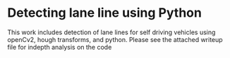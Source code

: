 # Detecting lane line using Python

This work includes detection of lane lines for self driving vehicles using openCv2, hough transforms, and python.
Please see the attached writeup file for indepth analysis on the code

